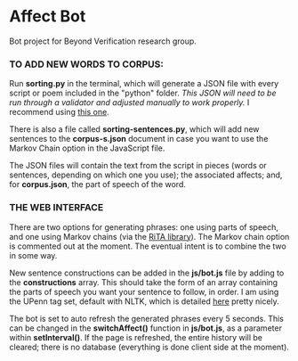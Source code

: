 # Affect Bot

Bot project for Beyond Verification research group.  

### TO ADD NEW WORDS TO CORPUS:  

Run **sorting.py** in the terminal, which will generate a JSON file with every script or poem included in the "python" folder. *This JSON will need to be run through a validator and adjusted manually to work properly.* I recommend using [this one](https://jsonformatter.org/).

There is also a file called **sorting-sentences.py**, which will add new sentences to the **corpus-s.json** document in case you want to use the Markov Chain option in the JavaScript file.

The JSON files will contain the text from the script in pieces (words or sentences, depending on which one you use); the associated affects; and, for **corpus.json**, the part of speech of the word.

### THE WEB INTERFACE  

There are two options for generating phrases: one using parts of speech, and one using Markov chains (via the [RiTA library](https://rednoise.org/rita/reference/index.php)). The Markov chain option is commented out at the moment. The eventual intent is to combine the two in some way.

New sentence constructions can be added in the **js/bot.js** file by adding to the **constructions** array. This should take the form of an array containing the parts of speech you want your sentence to follow, in order. I am using the UPenn tag set, default with NLTK, which is detailed [here](https://medium.com/@gianpaul.r/tokenization-and-parts-of-speech-pos-tagging-in-pythons-nltk-library-2d30f70af13b) pretty nicely.

The bot is set to auto refresh the generated phrases every 5 seconds. This can be changed in the **switchAffect()** function in **js/bot.js**, as a parameter within **setInterval()**. If the page is refreshed, the entire history will be cleared; there is no database (everything is done client side at the moment).
